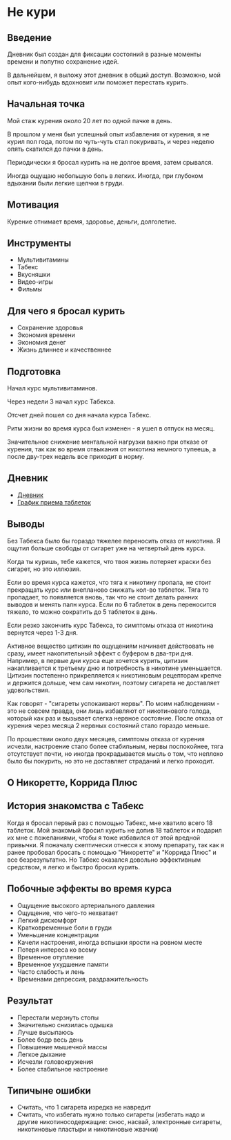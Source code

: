 # Не кури

## Введение

Дневник был создан для фиксации состояний в разные моменты времени
и попутно сохранение идей.

В дальнейшем, я выложу этот дневник в общий доступ.
Возможно, мой опыт кого-нибудь вдохновит или поможет перестать курить.

## Начальная точка

Мой стаж курения около 20 лет по одной пачке в день.

В прошлом у меня был успешный опыт избавления от курения,
я не курил пол года, потом по чуть-чуть стал покуривать,
и через неделю опять скатился до пачки в день.

Периодически я бросал курить на не долгое время, затем срывался.

Иногда ощущаю небольшую боль в легких.
Иногда, при глубоком вдыхании были легкие щелчки в груди.

## Мотивация

Курение отнимает время, здоровье, деньги, долголетие.

## Инструменты

* Мультивитамины
* Табекс
* Вкусняшки
* Видео-игры
* Фильмы

## Для чего я бросал курить

* Сохранение здоровья
* Экономия времени
* Экономия денег
* Жизнь длиннее и качественнее

## Подготовка

Начал курс мультивитаминов.

Через недели 3 начал курс Табекса.

Отсчет дней пошел со дня начала курса Табекс.

Ритм жизни во время курса был изменен - я ушел в отпуск на месяц.

Значительное снижение ментальной нагрузки важно при отказе от курения, 
так как во время отвыкания от никотина немного тупеешь, а после дву-трех недель все приходит в норму.

## Дневник

* [Дневник](diary.md)
* [График приема таблеток](schedule-for-pills.md)

## Выводы

Без Табекса было бы гораздо тяжелее переносить отказ от никотина.
Я ощутил больше свободы от сигарет уже на четвертый день курса.

Когда ты куришь, тебе кажется, что твоя жизнь потеряет краски без сигарет, но это иллюзия.

Если во время курса кажется, что тяга к никотину пропала, не стоит прекращать курс или внепланово снижать кол-во таблеток.
Тяга то пропадает, то появляется вновь, так что не стоит делать ранних выводов и менять палн курса.
Если по 6 таблеток в день переносится тяжело, то можно сократить до 5 таблеток в день.

Если резко закончить курс Табекса, то симптомы отказа от никотина вернутся через 1-3 дня.

Активное вещество цитизин по ощущениям начинает действовать не сразу,
имеет накопительный эффект с буфером в два-три дня.
Например, в первые дни курса еще хочется курить, цитизин накапливается к третьему дню и потребность в никотине уменьшается.
Цитизин постепенно прикрепляется к никотиновым рецепторам крепче и держится дольше, чем сам никотин, 
поэтому сигарета не доставляет удовольствия.

Как говорят - "сигареты успокаивают нервы".
По моим наблюдениям - это не совсем правда, 
они лишь избавляют от никотинового голода, который как раз и вызывает слегка нервное состояние.
После отказа от курения через месяца 2 нервных состояний стало гораздо меньше.

По прошествии около двух месяцев, симптомы отказа от курения исчезли,
настроение стало более стабильным, нервы поспокойнее, тяга отсутствует почти,
но иногда прокрадывается мысль о том, что неплохо было бы покурить, 
но это не доставляет страданий и легко проходит.

## О Никоретте, Коррида Плюс

## История знакомства с Табекс

Когда я бросал первый раз с помощью Табекс, мне хватило всего 18 таблеток.
Мой знакомый бросил курить не допив 18 таблеток и подарил их мне с пожеланиями, 
чтобы я тоже избавился от этой вредной привычки.
Я поначалу скептически отнесся к этому препарату, так как я ранее пробовал бросать с помощью "Никоретте" и "Коррида Плюс" и все безрезультатно.
Но Табекс оказался довольно эффективным средством, я легко и быстро бросил курить.

## Побочные эффекты во время курса

* Ощущение высокого артериального давления
* Ощущение, что чего-то нехватает
* Легкий дискомфорт
* Кратковременные боли в груди
* Уменьшение концентрации
* Качели настроения, иногда вспышки ярости на ровном месте
* Потеря интереса ко всему
* Временное отупление
* Временное ухудшение памяти
* Часто слабость и лень
* Временами депрессия, раздражительность

## Результат

* Перестали мерзнуть стопы
* Значительно снизилась одышка
* Лучше высыпаюсь
* Более бодр весь день
* Повышение мышечной массы
* Легкое дыхание
* Исчезли головокружения
* Более стабильное настроение

## Типичыне ошибки

* Считать, что 1 сигарета изредка не навредит
* Считать, что избегать нужно только сигареты (избегать надо и другие никотиносодержащие: снюс, насвай, электронные сигареты, никотиновые пластыри и никотиновые жвачки)
